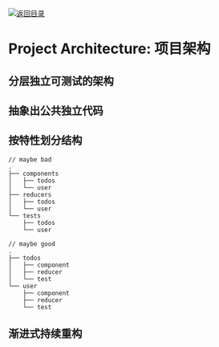 [![返回目录](https://parg.co/UYp)](https://github.com/wx-chevalier/Web-Series/)

# Project Architecture: 项目架构

## 分层独立可测试的架构

## 抽象出公共独立代码

## 按特性划分结构

```
// maybe bad
.
├── components
│   ├── todos
│   └── user
├── reducers
│   ├── todos
│   └── user
└── tests
    ├── todos
    └── user

// maybe good
.
├── todos
│   ├── component
│   ├── reducer
│   └── test
└── user
    ├── component
    ├── reducer
    └── test
```

## 渐进式持续重构
